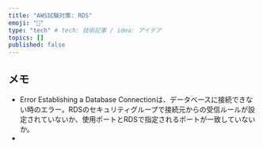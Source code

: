 ```yaml
---
title: "AWS試験対策: RDS"
emoji: "🤖"
type: "tech" # tech: 技術記事 / idea: アイデア
topics: []
published: false
---
```



## メモ

- Error Establishing a Database Connectionは、データベースに接続できない時のエラー。RDSのセキュリティグループで接続元からの受信ルールが設定されていないか、使用ポートとRDSで指定されるポートが一致していないか。
- 